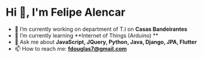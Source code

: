 # Hi 👋, I'm Felipe Alencar

- 🔭 I’m currently working on department of T.I on **Casas Bandeirantes**
- 🌱 I’m currently learning **Internet of Things (Arduino) **
- 💬 Ask me about **JavaScript, JQuery, Python, Java, Django, JPA, Flutter**
- 📫 How to reach me: **fdouglas7@gmail.com**



